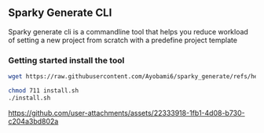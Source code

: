 ## Sparky Generate CLI

Sparky generate cli is a commandline tool that helps you reduce workload of setting a new project from scratch with a predefine project template

### Getting started install the tool

```sh
wget https://raw.githubusercontent.com/Ayobami6/sparky_generate/refs/heads/main/install.sh
```

```sh
chmod 711 install.sh
./install.sh
```


https://github.com/user-attachments/assets/22333918-1fb1-4d08-b730-c204a3bd802a



